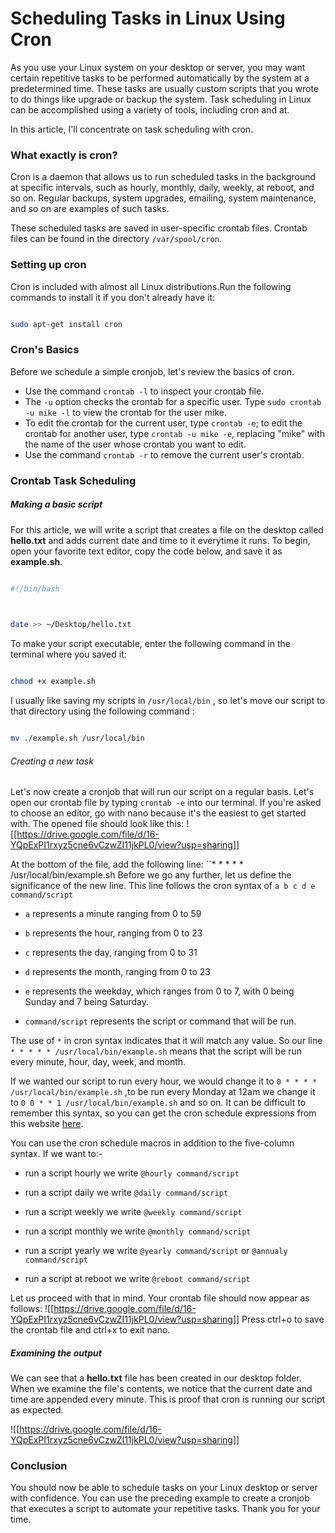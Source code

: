 # Scheduling Tasks in  Linux Using Cron
As you use your Linux system on your desktop or server, you may want certain repetitive tasks to be performed automatically by the system at a predetermined time. These tasks are usually custom scripts that you wrote to do things like upgrade or backup the system. Task scheduling in Linux can be accomplished using a variety of tools, including cron and at.

In this article, I'll concentrate on task scheduling with cron.

### What exactly is cron?
Cron is a daemon that allows us to run scheduled tasks in the background at specific intervals, such as hourly, monthly, daily, weekly, at reboot, and so on. Regular backups, system upgrades, emailing, system maintenance, and so on are examples of such tasks.

These scheduled tasks are saved in user-specific crontab files. Crontab files can be found in the directory `/var/spool/cron`.

### Setting up cron
Cron is included with almost all Linux distributions.Run the following commands to install it if you don't already have it:

````bash

sudo apt-get install cron

````

### Cron's Basics
Before we schedule a simple cronjob, let's review the basics of cron.
- Use the command `crontab -l` to inspect your crontab file.
- The `-u` option checks the crontab for a specific user. Type `sudo crontab -u mike -l` to view the crontab for the user mike.
- To edit the crontab for the current user, type `crontab -e`; to edit the crontab for another user, type `crontab -u mike -e`, replacing "mike" with the name of the user whose crontab you want to edit.
- Use the command `crontab -r` to remove the current user's crontab.

### Crontab Task Scheduling
##### Making a basic script
For this article, we will write a script that creates a file on the desktop called **hello.txt** and adds current date and time to it everytime it runs. To begin, open your favorite text editor, copy the code below, and save it as **example.sh**.
````bash

#!/bin/bash

  

date >> ~/Desktop/hello.txt

````

To make your script executable, enter the following command in the terminal where you saved it:
````bash

chmod +x example.sh 

`````

I usually like saving my scripts in `/usr/local/bin` , so let's move our script to that directory using the following command :

````bash

mv ./example.sh /usr/local/bin

````

###### Creating a new task
Let's now create a cronjob that will run our script on a regular basis. Let's open our crontab file by typing `crontab -e` into our terminal. If you're asked to choose an editor, go with nano because it's the easiest to get started with. The opened file should look like this:
![[https://drive.google.com/file/d/16-YQpExPI1rxyz5cne6vCzwZI11jkPL0/view?usp=sharing]]

At the bottom of the file, add the following line: ``* * * * * /usr/local/bin/example.sh
Before we go any further, let us define the significance of the new line. This line follows the cron syntax of   `a b c d e command/script`
- `a` represents a minute ranging from 0 to 59

- `b` represents the hour, ranging from 0 to 23

- `c` represents the day, ranging from 0 to 31

- `d` represents the month, ranging from 0 to 23

- `e` represents the weekday, which ranges from 0 to 7, with 0 being Sunday and 7 being Saturday.

- `command/script` represents the script or command that will be run.

The use of `*` in cron syntax indicates that it will match any value. So our line `* * * * * /usr/local/bin/example.sh`   means that the script will be run every minute, hour, day, week, and month.

If we wanted our script to run every hour, we would change it to `0 * * * * /usr/local/bin/example.sh` ,to be run every Monday at 12am we change it to `0 0 * * 1 /usr/local/bin/example.sh` and so on. It can be difficult to remember this syntax, so you can get the cron schedule expressions from this website [here](https://crontab.guru/#).

You can use the cron schedule macros in addition to the five-column syntax. If we want to:-
- run a script hourly we write `@hourly command/script`

- run a script daily we write `@daily command/script`

- run a script weekly we write `@weekly command/script`

- run a script monthly we write `@monthly command/script`

- run a script yearly we write `@yearly command/script` or `@annualy command/script`

- run a script at reboot we write `@reboot command/script`


Let us proceed with that in mind. Your crontab file should now appear as follows:
![[https://drive.google.com/file/d/16-YQpExPI1rxyz5cne6vCzwZI11jkPL0/view?usp=sharing]]
Press ctrl+o to save the crontab file and ctrl+x to exit nano. 

##### Examining the output
We can see that a **hello.txt** file has been created in our desktop folder. When we examine the file's contents, we notice that the current date and time are appended every minute. This is proof that cron is running our script as expected.

![[https://drive.google.com/file/d/16-YQpExPI1rxyz5cne6vCzwZI11jkPL0/view?usp=sharing]]

### Conclusion
You should now be able to schedule tasks on your Linux desktop or server with confidence. You can use the preceding example to create a cronjob that executes a script to automate your repetitive tasks.
Thank you for your time.